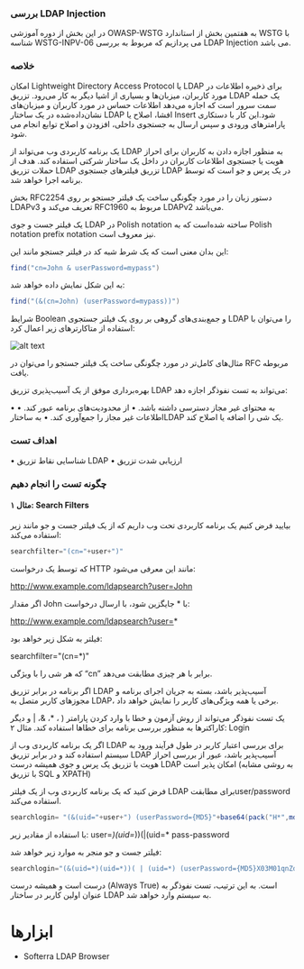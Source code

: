 ### بررسی LDAP Injection

در این بخش از دوره آموزشی OWASP-WSTG به هفتمین بخش از استاندارد WSTG با شناسه WSTG-INPV-06 می پردازیم که مربوط به بررسی LDAP Injection می باشد.

### خلاصه

امکان Lightweight Directory Access Protocol یا LDAP برای ذخیره اطلاعات در مورد کاربران، میزبان‌ها و بسیاری از اشیا دیگر به کار می‌رود. تزریق LDAP یک حمله سمت سرور است که اجازه می‌دهد اطلاعات حساس در مورد کاربران و میزبان‌های نشان‌داده‌شده در یک ساختار LDAP افشا، اصلاح یا Insert شود.این کار با دستکاری پارامترهای ورودی و سپس ارسال به جستجوی داخلی، افزودن و اصلاح توابع انجام می شود.

یک برنامه کاربردی وب می‌تواند از LDAP به منظور اجازه دادن به کاربران برای احراز هویت یا جستجوی اطلاعات کاربران در داخل یک ساختار شرکتی استفاده کند. هدف از حملات تزریق LDAP تزریق فیلترهای جستجوی LDAP در یک پرس و جو است که توسط برنامه اجرا خواهد شد.

بخش RFC2254 دستور زبان را در مورد چگونگی ساخت یک فیلتر جستجو بر روی LDAPv3 تعریف می‌کند و RFC1960 مربوط به LDAPv2 می‌باشد.

یک فیلتر جست و جوی LDAP در Polish notation ساخته شده‌است که به Polish notation prefix notation نیز معروف است.

این بدان معنی است که یک شرط شبه کد در فیلتر جستجو مانند این:
```java
find("cn=John & userPassword=mypass")
```
به این شکل نمایش داده خواهد شد:
```java
find("(&(cn=John) (userPassword=mypass))")
```
شرایط Boolean و جمع‌بندی‌های گروهی بر روی یک فیلتر جستجوی LDAP را می‌توان با استفاده از متاکارترهای زیر اعمال کرد:

![alt text](https://raw.githubusercontent.com/BugHunter021/Penetration-OWASP/main/learn/persian/WSTG-INVP/lesson-6/images/WSTG-INPV-06-03.png)

مثال‌های کامل‌تر در مورد چگونگی ساخت یک فیلتر جستجو را می‌توان در RFC مربوطه یافت.

بهره‌برداری موفق از یک آسیب‌پذیری تزریق LDAP می‌تواند به تست نفوذگر اجازه دهد:

• به محتوای غیر مجاز دسترسی داشته باشد.
• از محدودیت‌های برنامه عبور کند.
• اطلاعات غیر مجاز را جمع‌آوری کند.
• به ساختارLDAP یک شی را اضافه یا اصلاح کند.

### اهداف تست

• شناسایی نقاط تزریق LDAP
• ارزیابی شدت تزریق

### چگونه تست را انجام دهیم

#### مثال ۱: Search Filters

بیایید فرض کنیم یک برنامه کاربردی تحت وب داریم که از یک فیلتر جست و جو مانند زیر استفاده می‌کند:
```java
searchfilter="(cn="+user+")"
```

که توسط یک درخواست HTTP مانند این معرفی می‌شود:

http://www.example.com/ldapsearch?user=John


اگر مقدار John با * جایگزین شود، با ارسال درخواست:

http://www.example.com/ldapsearch?user=*

فیلتر به شکل زیر خواهد بود:

searchfilter="(cn=*)"

که هر شی را با ویژگی “cn” برابر با هر چیزی مطابقت می‌دهد.

اگر برنامه در برابر تزریق LDAP آسیب‌پذیر باشد، بسته به جریان اجرای برنامه و مجوزهای کاربر متصل به LDAP، برخی یا همه ویژگی‌های کاربر را نمایش خواهد داد.

یک تست نفوذگر می‌تواند از روش آزمون و خطا با وارد کردن پارامتر ( ‏، *، &، | و دیگر کاراکترها به منظور بررسی برنامه برای خطاها استفاده کند.
مثال ۲: Login

اگر یک برنامه کاربردی وب از LDAP برای بررسی اعتبار کاربر در طول فرآیند ورود به سیستم استفاده کند و در برابر تزریق LDAP آسیب‌پذیر باشد، عبور از بررسی احراز هویت با تزریق یک پرس و جوی همیشه درست LDAP امکان پذیر است (به روشی مشابه با تزریق SQL و XPATH)

فرض کنید که یک برنامه کاربردی وب از یک فیلتر LDAP برای مطابقتuser/password استفاده می‌کند.
```java
searchlogin= "(&(uid="+user+") (userPassword={MD5}"+base64(pack("H*",md5(pass)))+"))";
```

با استفاده از مقادیر زیر:
user=*)(uid=*))(|(uid=*
pass-password

فیلتر جست و جو منجر به موارد زیر خواهد شد:
```java
searchlogin="(&(uid=*)(uid=*))( | (uid=*) (userPassword={MD5}X03M01qnZdYdgyfeuILPmQ==))";
```

درست است و همیشه درست (Always True) است. به این ترتیب، تست نفوذگر به عنوان اولین کاربر در ساختار LDAP به سیستم وارد خواهد شد.

# ابزارها

* Softerra LDAP Browser
